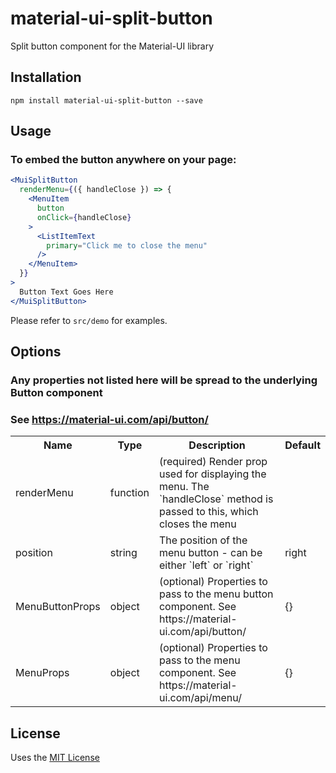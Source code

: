 # material-ui-split-button
Split button component for the Material-UI library

## Installation

```shell-script
npm install material-ui-split-button --save
```

## Usage
### To embed the button anywhere on your page:
```jsx
<MuiSplitButton
  renderMenu={({ handleClose }) => {
    <MenuItem
      button
      onClick={handleClose}
    >
      <ListItemText
        primary="Click me to close the menu"
      />
    </MenuItem>
  }}
>
  Button Text Goes Here
</MuiSplitButton>
```

Please refer to `src/demo` for examples.

## Options

### Any properties not listed here will be spread to the underlying Button component
### See https://material-ui.com/api/button/

<table>
  <tr>
    <th> Name </th>
    <th> Type </th>
    <th> Description </th>
    <th> Default </th>
  </tr>
  <tr>
    <td> renderMenu </td>
    <td> function </td>
    <td> (required) Render prop used for displaying the menu. The `handleClose` method is passed to this, which closes the menu</td>
    <td> </td>
  </tr>
  <tr>
    <td> position </td>
    <td> string </td>
    <td> The position of the menu button - can be either `left` or `right` </td>
    <td> right </td>
  </tr>
  <tr>
    <td> MenuButtonProps </td>
    <td> object </td>
    <td> (optional) Properties to pass to the menu button component. See https://material-ui.com/api/button/ </td>
    <td> {} </td>
  </tr>
  <tr>
    <td> MenuProps </td>
    <td> object </td>
    <td> (optional) Properties to pass to the menu component. See https://material-ui.com/api/menu/ </td>
    <td> {} </td>
  </tr>
</table>

## License
Uses the [MIT License](https://opensource.org/licenses/MIT)
